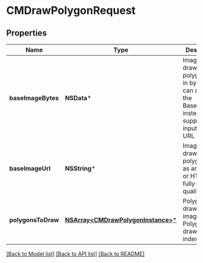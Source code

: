 # CMDrawPolygonRequest

## Properties
Name | Type | Description | Notes
------------ | ------------- | ------------- | -------------
**baseImageBytes** | **NSData*** | Image to draw polygons on, in bytes.  You can also use the BaseImageUrl instead to supply image input as a URL | [optional] 
**baseImageUrl** | **NSString*** | Image to draw polygons on, as an HTTP or HTTPS fully-qualified URL | [optional] 
**polygonsToDraw** | [**NSArray&lt;CMDrawPolygonInstance&gt;***](CMDrawPolygonInstance.md) | Polygons to draw on the image.  Polygons are drawn in index order. | [optional] 

[[Back to Model list]](../README.md#documentation-for-models) [[Back to API list]](../README.md#documentation-for-api-endpoints) [[Back to README]](../README.md)


